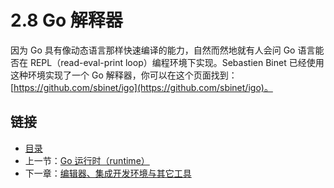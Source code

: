 # 2.8 Go 解释器

因为 Go 具有像动态语言那样快速编译的能力，自然而然地就有人会问 Go 语言能否在 REPL（read-eval-print loop）编程环境下实现。Sebastien Binet 已经使用这种环境实现了一个 Go 解释器，你可以在这个页面找到：[https://github.com/sbinet/igo](https://github.com/sbinet/igo)。

## 链接

- [目录](directory.md)
- 上一节：[Go 运行时（runtime）](02.7(Go运行时).md)
- 下一章：[编辑器、集成开发环境与其它工具](03.0(编辑器、集成开发环境与其他工具).md)
